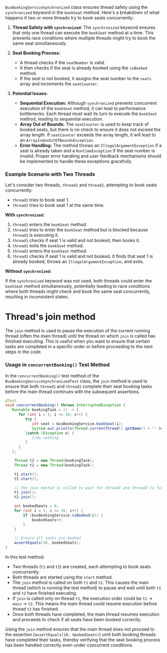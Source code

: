 `BusBookingServiceSynchronized` class ensures thread safety using the `synchronized` keyword in the `bookSeat` method. Here's a breakdown of what happens if two or more threads try to book seats concurrently:

1. **Thread Safety with `synchronized`:** The `synchronized` keyword ensures that only one thread can execute the `bookSeat` method at a time. This prevents race conditions where multiple threads might try to book the same seat simultaneously.

2. **Seat Booking Process:**
    - A thread checks if the `seatNumber` is valid.
    - It then checks if the seat is already booked using the `isBooked` method.
    - If the seat is not booked, it assigns the seat number to the `seats` array and increments the `seatCounter`.

3. **Potential Issues:**
    - **Sequential Execution:** Although `synchronized` prevents concurrent execution of the `bookSeat` method, it can lead to performance bottlenecks. Each thread must wait its turn to execute the `bookSeat` method, leading to sequential execution.
    - **Array Out of Bounds:** The `seatCounter` is used to keep track of booked seats, but there is no check to ensure it does not exceed the array length. If `seatCounter` exceeds the array length, it will lead to an `ArrayIndexOutOfBoundsException`.
    - **Error Handling:** The method throws an `IllegalArgumentException` if a seat is already taken and a `RuntimeException` if the seat number is invalid. Proper error handling and user feedback mechanisms should be implemented to handle these exceptions gracefully.

### Example Scenario with Two Threads

Let's consider two threads, `thread1` and `thread2`, attempting to book seats concurrently:

- `thread1` tries to book seat 1.
- `thread2` tries to book seat 1 at the same time.

**With `synchronized`:**

1. `thread1` enters the `bookSeat` method.
2. `thread2` tries to enter the `bookSeat` method but is blocked because `thread1` is executing it.
3. `thread1` checks if seat 1 is valid and not booked, then books it.
4. `thread1` exits the `bookSeat` method.
5. `thread2` enters the `bookSeat` method.
6. `thread2` checks if seat 1 is valid and not booked. It finds that seat 1 is already booked, throws an `IllegalArgumentException`, and exits.

**Without `synchronized`:**

If the `synchronized` keyword was not used, both threads could enter the `bookSeat` method simultaneously, potentially leading to race conditions where both threads might check and book the same seat concurrently, resulting in inconsistent states.

# Thread's join method

The `join` method is used to pause the execution of the current running thread (often the main thread) until the thread on which `join` is called has finished executing. This is useful when you want to ensure that certain tasks are completed in a specific order or before proceeding to the next steps in the code.

### Usage in `concurrentBooking()` Test Method

In the `concurrentBooking()` test method of the `BusBookingServiceSynchronizedTest` class, the `join` method is used to ensure that both `thread1` and `thread2` complete their seat booking tasks before the main thread continues with the subsequent assertions.

```java
@Test
void concurrentBooking() throws InterruptedException {
   Runnable bookingTask = () -> {
      for (int i = 1; i <= 10; i++) {
         try {
            int seat = busBookingService.bookSeat(i);
            System.out.println(Thread.currentThread().getName() + ": booked the seat, "+ seat);
         }catch (Exception e) {
            //do nothing
         }
      }
   };

    Thread t1 = new Thread(bookingTask);
    Thread t2 = new Thread(bookingTask);

    t1.start();
    t2.start();

    // The join method is called to wait for thread1 and thread2 to finish execution
    t1.join();
    t2.join();

    int bookedSeats = 0;
    for (int i = 1; i <= 10; i++) {
        if (busBookingService.isBooked(i)) {
            bookedSeats++;
        }
    }

    // Ensure all seats are booked
    assertEquals(10, bookedSeats);
}
```

In this test method:

- Two threads (`t1` and `t2`) are created, each attempting to book seats concurrently.
- Both threads are started using the `start` method.
- The `join` method is called on both `t1` and `t2`. This causes the main thread (which is running the test method) to pause and wait until both `t1` and `t2` have finished executing.
- If `join` is called only on thread `t1`, the execution order could be `t1` -> `main` -> `t2`. This means the main thread could resume execution before thread `t2` has finished.
- Once both threads have completed, the main thread resumes execution and proceeds to check if all seats have been booked correctly.

Using the `join` method ensures that the main thread does not proceed to the assertion (`assertEquals(10, bookedSeats)`) until both booking threads have completed their tasks, thereby verifying that the seat booking process has been handled correctly even under concurrent conditions.
